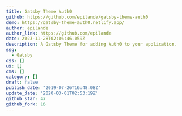 ```yaml
---
title: Gatsby Theme Auth0
github: https://github.com/epilande/gatsby-theme-auth0
demo: https://gatsby-theme-auth0.netlify.app/
author: epilande
author_link: https://github.com/epilande
date: 2023-11-28T02:06:46.059Z
description: A Gatsby Theme for adding Auth0 to your application.
ssg:
  - Gatsby
css: []
ui: []
cms: []
category: []
draft: false
publish_date: '2019-07-26T16:48:08Z'
update_date: '2020-03-01T02:53:19Z'
github_star: 47
github_fork: 16
---
```

